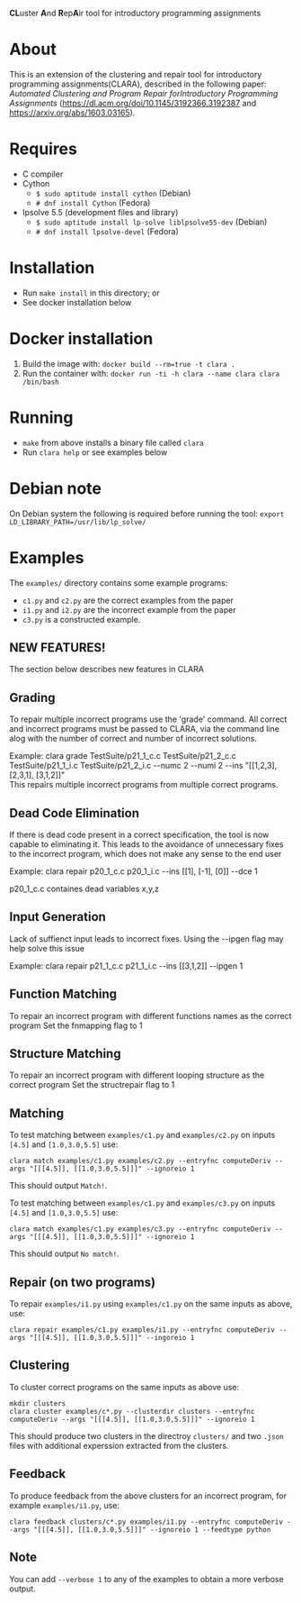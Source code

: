 **CL**uster **A**nd **R**ep**A**ir tool for introductory programming assignments

About
=====
This is an extension of the clustering and repair tool for introductory
programming assignments(CLARA), described in the following paper:
*Automated Clustering and Program Repair forIntroductory Programming Assignments*
(https://dl.acm.org/doi/10.1145/3192366.3192387 and https://arxiv.org/abs/1603.03165).


Requires
========
- C compiler
- Cython
  - `$ sudo aptitude install cython` (Debian)
  - `# dnf install Cython` (Fedora)
- lpsolve 5.5 (development files and library)
  - `$ sudo aptitude install lp-solve liblpsolve55-dev` (Debian)
  - `# dnf install lpsolve-devel` (Fedora)


Installation
============
- Run `make install` in this directory; or
- See docker installation below


Docker installation
===================
1) Build the image with: `docker build --rm=true -t clara .`
2) Run the container with: `docker run -ti -h clara --name clara clara /bin/bash`


Running
=======
- `make` from above installs a binary file called `clara`
- Run `clara help` or see examples below


Debian note
===========

On Debian system the following is required before running the tool: `export LD_LIBRARY_PATH=/usr/lib/lp_solve/`


Examples
========

The `examples/` directory contains some example programs:
- `c1.py` and `c2.py` are the correct examples from the paper
- `i1.py` and `i2.py` are the incorrect example from the paper
- `c3.py` is a constructed example.

NEW FEATURES!
-------------
The section below describes new features in CLARA

Grading
-------
To repair multiple incorrect programs use the 'grade' command. All correct and incorrect programs must be passed to CLARA, via the command line alog with the number of correct and number of incorrect solutions. 

Example:
clara grade TestSuite/p21_1_c.c TestSuite/p21_2_c.c TestSuite/p21_1_i.c TestSuite/p21_2_i.c --numc 2 --numi 2 --ins "[[1,2,3], [2,3,1], [3,1,2]]"  
This repairs multiple incorrect programs from multiple correct programs.


Dead Code Elimination
---------------------
If there is dead code present in a correct specification, the tool is now capable to eliminating it. This leads to the avoidance of unnecessary fixes to the incorrect program, which does not make any sense to the end user

Example:
clara repair p20_1_c.c p20_1_i.c --ins [[1], [-1], [0]] --dce 1

p20_1_c.c containes dead variables x,y,z



Input Generation
----------------
Lack of suffienct input leads to incorrect fixes. Using the --ipgen flag may help solve this issue

Example:
clara repair p21_1_c.c p21_1_i.c --ins [[3,1,2]] --ipgen 1 


Function Matching
-----------------
To repair an incorrect program with different functions names as the correct program
Set the fnmapping flag to 1



Structure Matching
------------------
To repair an incorrect program with different looping structure as the correct program
Set the structrepair flag to 1





Matching
--------

To test matching between `examples/c1.py` and `examples/c2.py` on inputs `[4.5]` and `[1.0,3.0,5.5]` use:
```
clara match examples/c1.py examples/c2.py --entryfnc computeDeriv --args "[[[4.5]], [[1.0,3.0,5.5]]]" --ignoreio 1
```

This should output `Match!`.

To test matching between `examples/c1.py` and `examples/c3.py` on inputs `[4.5]` and `[1.0,3.0,5.5]` use:
```
clara match examples/c1.py examples/c3.py --entryfnc computeDeriv --args "[[[4.5]], [[1.0,3.0,5.5]]]" --ignoreio 1
```

This should output `No match!`.

Repair (on two programs)
------------------------

To repair `examples/i1.py` using `examples/c1.py` on the same inputs as above, use:
```
clara repair examples/c1.py examples/i1.py --entryfnc computeDeriv --args "[[[4.5]], [[1.0,3.0,5.5]]]" --ingoreio 1
```

Clustering
----------

To cluster correct programs on the same inputs as above use:
```
mkdir clusters
clara cluster examples/c*.py --clusterdir clusters --entryfnc computeDeriv --args "[[[4.5]], [[1.0,3.0,5.5]]]" --ignoreio 1
```

This should produce two clusters in the directroy `clusters/` and two `.json` files with additional experssion extracted from the clusters.

Feedback
--------

To produce feedback from the above clusters for an incorrect program, for example `examples/i1.py`, use:
```
clara feedback clusters/c*.py examples/i1.py --entryfnc computeDeriv --args "[[[4.5]], [[1.0,3.0,5.5]]]" --ignoreio 1 --feedtype python
```

Note
----

You can add `--verbose 1` to any of the examples to obtain a more verbose output.
